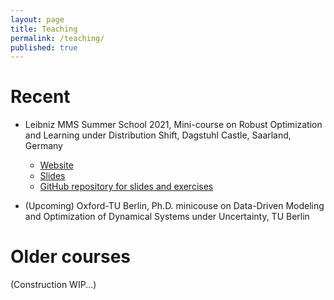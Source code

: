 ```yaml
---
layout: page
title: Teaching
permalink: /teaching/
published: true
---
```

# Recent
- Leibniz MMS Summer School 2021, Mini-course on Robust Optimization and Learning under Distribution Shift, Dagstuhl Castle, Saarland, Germany
  - [Website](https://www.wias-berlin.de/research/Leibniz-MMS/SummerSchool21/)
  - [Slides](https://github.com/jj-zhu/leibniz-ss-2021/blob/30d5fb1e69bf51fc4d59e23aefff5815981e7494/slides-leibniz-mms-ss-dagstuhl-2021.pdf)
  - [GitHub repository for slides and exercises](https://github.com/jj-zhu/leibniz-ss-2021)

- (Upcoming) Oxford-TU Berlin, Ph.D. minicouse on Data-Driven Modeling and Optimization of Dynamical Systems under Uncertainty, TU Berlin


# Older courses

(Construction WIP...)
